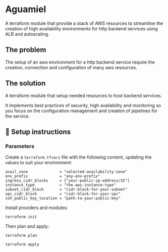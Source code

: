 # Aguamiel

A terraform module that provide a stack of AWS resources to streamline the creation of high availability environments for http backend services using ALB and autoscaling.

## The problem

The setup of an aws environment for a http backend service require the creation, connection and configuration of many aws resources.

## The solution

A terraform module that setup needed resources to host backend services.

It implements best practices of security, high availability and monitoring so you focus on the configuration management and creation of pipelines for the service.

## 🚀 Setup instructions

### Parameters

Create a `terraform.tfvars` file with the following content, updating the values to suit your environment:

```hcl
avail_zone              = "selected-availability-zone"
env_prefix              = "any-env-prefix"
ingress_cidr_blocks     = ["your-public-ip-address/32"]
instance_type           = "the-aws-instance-type"
subnet_cidr_block       = "cidr-block-for-your-subnet"
vpc_cidr_block          = "cidr-block-for-your-vpc"
ssh_public_key_location = "path-to-your-public-key"
```

Install providers and modules:

```hcl
terraform init
```

Then plan and apply:

```hcl
terraform plan

terraform apply
```